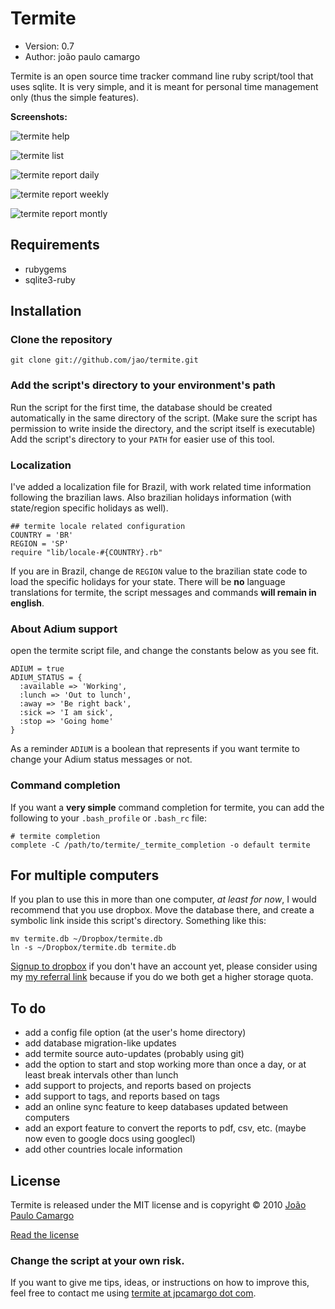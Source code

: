 # Termite

* Version: 0.7
* Author: joão paulo camargo

Termite is an open source time tracker command line ruby script/tool that uses sqlite. It is very simple, and it is meant for personal time management only (thus the simple features).

**Screenshots:**

![termite help](http://cl.ly/wiR/content)

![termite list](http://cl.ly/wtv/content)

![termite report daily](http://cl.ly/xsh/content)

![termite report weekly](http://cl.ly/xpJ/content)

![termite report montly](http://cl.ly/x41/content)

## Requirements

* rubygems
* sqlite3-ruby

## Installation

### Clone the repository

    git clone git://github.com/jao/termite.git
 
### Add the script's directory to your environment's path

Run the script for the first time, the database should be created automatically in the same directory of the script. (Make sure the script has permission to write inside the directory, and the script itself is executable)
Add the script's directory to your `PATH` for easier use of this tool.

### Localization

I've added a localization file for Brazil, with work related time information following the brazilian laws. Also brazilian holidays information (with state/region specific holidays as well).

    ## termite locale related configuration
    COUNTRY = 'BR'
    REGION = 'SP'
    require "lib/locale-#{COUNTRY}.rb"

If you are in Brazil, change de `REGION` value to the brazilian state code to load the specific holidays for your state.
There will be **no** language translations for termite, the script messages and commands **will remain in english**.

### About Adium support

open the termite script file, and change the constants below as you see fit.

    ADIUM = true
    ADIUM_STATUS = {
      :available => 'Working',
      :lunch => 'Out to lunch',
      :away => 'Be right back',
      :sick => 'I am sick',
      :stop => 'Going home'
    }

As a reminder `ADIUM` is a boolean that represents if you want termite to change your Adium status messages or not.

### Command completion

If you want a **very simple** command completion for termite, you can add the following to your `.bash_profile` or `.bash_rc` file:

    # termite completion
    complete -C /path/to/termite/_termite_completion -o default termite

## For multiple computers

If you plan to use this in more than one computer, _at least for now_, I would recommend that you use dropbox.
Move the database there, and create a symbolic link inside this script's directory. Something like this:

    mv termite.db ~/Dropbox/termite.db
    ln -s ~/Dropbox/termite.db termite.db

[Signup to dropbox](https://www.dropbox.com/referrals/NTIyMDkwMTA5) if you don't have an account yet, please consider using my [my referral link](https://www.dropbox.com/referrals/NTIyMDkwMTA5) because if you do we both get a higher storage quota.

## To do

* add a config file option (at the user's home directory)
* add database migration-like updates
* add termite source auto-updates (probably using git)
* add the option to start and stop working more than once a day, or at least break intervals other than lunch
* add support to projects, and reports based on projects
* add support to tags, and reports based on tags
* add an online sync feature to keep databases updated between computers
* add an export feature to convert the reports to pdf, csv, etc. (maybe now even to google docs using googlecl)
* add other countries locale information

## License

Termite is released under the MIT license and is copyright © 2010 [João Paulo Camargo](http://jpcamargo.com)

[Read the license](http://github.com/jao/termite/master/license.md)

### Change the script at your own risk.

If you want to give me tips, ideas, or instructions on how to improve this, feel free to contact me using [termite at jpcamargo dot com](mailto:termite@jpcamargo.com).
